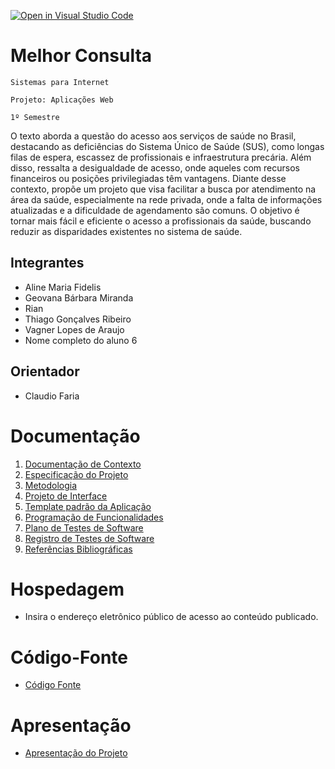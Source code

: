 [![Open in Visual Studio Code](https://classroom.github.com/assets/open-in-vscode-718a45dd9cf7e7f842a935f5ebbe5719a5e09af4491e668f4dbf3b35d5cca122.svg)](https://classroom.github.com/online_ide?assignment_repo_id=14528455&assignment_repo_type=AssignmentRepo)
# Melhor Consulta

`Sistemas para Internet`

`Projeto: Aplicações Web`

`1º Semestre`

O texto aborda a questão do acesso aos serviços de saúde no Brasil, destacando as deficiências do Sistema Único de Saúde (SUS), como longas filas de espera, escassez de profissionais e infraestrutura precária. Além disso, ressalta a desigualdade de acesso, onde aqueles com recursos financeiros ou posições privilegiadas têm vantagens. Diante desse contexto, propõe um projeto que visa facilitar a busca por atendimento na área da saúde, especialmente na rede privada, onde a falta de informações atualizadas e a dificuldade de agendamento são comuns. O objetivo é tornar mais fácil e eficiente o acesso a profissionais da saúde, buscando reduzir as disparidades existentes no sistema de saúde.

## Integrantes

* Aline Maria Fidelis
* Geovana Bárbara Miranda
* Rian
* Thiago Gonçalves Ribeiro
* Vagner Lopes de Araujo
* Nome completo do aluno 6

## Orientador

* Claudio Faria

# Documentação

<ol>
<li><a href="documents/01-Documentação de Contexto.md"> Documentação de Contexto</a></li>
<li><a href="documents/02-Especificação do Projeto.md"> Especificação do Projeto</a></li>
<li><a href="documents/03-Metodologia.md"> Metodologia</a></li>
<li><a href="documents/04-Projeto de Interface.md"> Projeto de Interface</a></li>
<li><a href="documents/05-Template padrão da Aplicação.md"> Template padrão da Aplicação</a></li>
<li><a href="documents/06-Programação de Funcionalidades.md"> Programação de Funcionalidades</a></li>
<li><a href="documents/07-Plano de Testes de Software.md"> Plano de Testes de Software</a></li>
<li><a href="documents/08-Registro de Testes de Software.md"> Registro de Testes de Software</a></li>
<li><a href="documents/09-Referências Bibliográficas.md"> Referências Bibliográficas</a></li>
</ol>

# Hospedagem

* Insira o endereço eletrônico público de acesso ao conteúdo publicado. 

# Código-Fonte

* <a href="src/README.md">Código Fonte</a>

# Apresentação

* <a href="presentation/README.md">Apresentação do Projeto</a>
